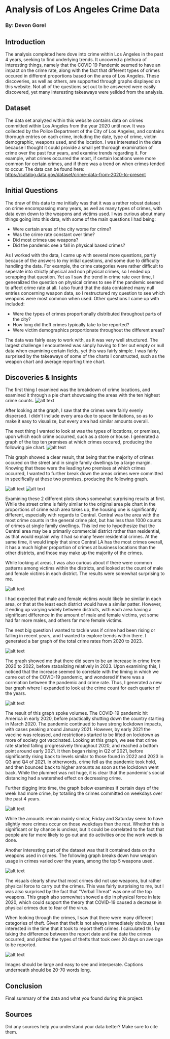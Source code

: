 # Analysis of Los Angeles Crime Data
### By: Devon Gorel

## Introduction

The analysis  completed here dove into crime within Los Angeles in the past 4 years, seeking to find underlying trends. It uncovred a plethora of interesting things, namely that the COVID 19 Pandemic seemed to have an impact on the crime rate, along with the fact that different types of crimes occured in different proportions based on the area of Los Angeles. These discoveries, as well as others, are supported through graphs displayed on this website. Not all of the questions set out to be answered were easily discovered, yet many interesting takeaways were yeilded from the analysis.

## Dataset

The data set analyzed within this website contains data on crimes committed within Los Angeles from the year 2020 until now. 
It was collected by the Police Department of the City of Los Angeles, and contains thorough entries on each crime, including the date, type of crime, victim demographic, weapons used, and the location.
I was interested in the data because I thought it could provide a small yet thorough examination of crime over the past four years, and examine trends regarding it. For example, what crimes
occurred the most, if certain locations were more common for certain crimes, and if there was a trend on when crimes tended to occur. The data can be found here: https://catalog.data.gov/dataset/crime-data-from-2020-to-present


## Initial Questions

The draw of this data to me initially was that it was a rather robust dataset on crime encompassing many years, as well as many types of crimes, with data even down to the weapons and victims used. I was curious about many things going into this data, with some of the main questions I had being:
- Were certain areas of the city worse for crime?
- Was the crime rate constant over time?
- Did most crimes use weapons?
- Did the pandemic see a fall in physical based crimes? 

As I worked with the data, I came up with several more questions, partly because of the answers to my initial questions, and some due to difficulty handling the data. For example,
the crime categories were rather difficult to seperate into strictly physical and non physical crimes, so I ended up scrapping that question. Yet as I saw the trend in crime rate over time, I generalized the question on physical crimes to see if the pandemic seemed to affect crime rate at all. I also found that the data contained many null entries concerning weapon data, so I restructured my question to see which weapons were most common when used. Other questions I came up with included:
- Were the types of crimes proportionally distributed throughout parts of the city?
- How long did theft crimes typically take to be reported?
- Were victim demographics proportionate throughout the different areas?

The data was fairly easy to work with, as it was very well structured. The largest challenge I encountered was simply having to filter out empty or null data when examining certain fields, yet this was fairly simple. I was fairly surprised by the takeaways of some of the charts I constructed, such as the weapon chart and average reporting time chart.

## Discoveries & Insights
The first thing I examined was the breakdown of crime locations, and examined it through a pie chart showcasing the areas with the ten highest crime counts.
![alt text](crime_per_area.png)

After looking at the graph, I saw that the crimes were fairly evenly dispersed. I didn't include every area due to space limitations, so as to make it easy to visualize, but every area had similar amounts overall.

The next thing I wanted to look at was the types of locations, or premises, upon which each crime occurred, such as a store or house. I generated a graph of the top ten premises at which crimes occured, producing the following pie chart.
![alt text](premise_breakdown.png)

This graph showed a clear result, that being that the majority of crimes occured on the street and in single family dwellings by a large margin. Knowing that these were the leading two premises at which crimes occurred, I wanted to further break down the areas crimes were committed in specifically at these two premises, producing the following graph.

![alt text](street_crime_per_area.png)
![alt text](house_per_area.png)

Examining these 2 different plots shows somewhat surprising results at first. While the street crime is fairly similar to the original area pie chart in the proportions of crime each area takes up, the housing one is significantly different, especially with regards to Central. Central was the area with the most crime counts in the general crime plot, but has less than 1000 counts of crimes at single family dwellings. This led me to hypothesize that the Central area may be a primarily commercial district rather than residential, as that would explain why it had so many fewer residential crimes. At the same time, it would imply that since Central LA has the most crimes overall, it has a much higher proportion of crimes at business locations than the other districts, and those may make up the majority of the crimes.

While looking at areas, I was also curious about if there were common patterns among victims within the districts, and looked at the count of male and female victims in each district. The results were somewhat surprising to me.

![alt text](Area's_Victim_Counts.png)

I had expected that male and female victims would likely be similar in each area, or that at the least each district would have a similar patter. However, it ending up varying widely between districts, with each area having a significant difference in the amount of male and female victims, yet some had far more males, and others far more female victims.

The next big question I wanted to tackle was if crime had been rising or falling in recent years, and I wanted to explore trends within there. I generated a bar graph of the total crime rates from 2020 to 2023.

![alt text](Did_total_Crimes_stay_constant_each_year.png)

The graph showed me that there did seem to be an increase in crime from 2020 to 2022, before stabalizing relatively in 2023. Upon examining this, I noticed that the increase seemed to correlate with the timing in which we came out of the COVID-19 pandemic, and wondered if there was a correlation between the pandemic and crime rate. Thus, I generated a new bar graph where I expanded to look at the crime count for each quarter of the years.

![alt text](Did_the_Pandemic_influence_crime_rate.png)

The result of this graph spoke volumes. The COVID-19 pandemic hit America in early 2020, before practically shutting down the country starting in March 2020. The pandemic continued to have strong lockdown impacts, with cases peaking around January 2021. However, by early 2021 the vaccine was released, and restrictions started to be lifted on lockdown as more of society got vaccinated. Looking at this graph, we see that crime rate started falling progressively throughout 2020, and reached a bottom point around early 2021. It then began rising in Q2 of 2021, before significantly rising back to levels similar to those found in 2022 and 2023 in Q3 and Q4 of 2021. In otherwords, crime fell as the pandemic took hold, and then bounced back to higher amounts as soon as the lockdown went back. While the plummet was not huge, it is clear that the pandemic's social distancing had a watershed effect on decreasing crime.

Further digging into time, the graph below examines if certain days of the week had more crime, by totalling the crimes committed on weekdays over the past 4 years.

![alt text](Weekdays.png)

While the amounts remain mainly similar, Friday and Saturday seem to have slightly more crimes occur on those weekdays than the rest. Whether this is significant or by chance is unclear, but it could be correlated to the fact that people are far more likely to go out and do activities once the work week is done.

Another interesting part of the dataset was that it contained data on the weapons used in crimes. The following graph breaks down how weapon usage in crimes varied over the years, among the top 5 weapons used.

![alt text](Weapon_Breakdown.png)

The visuals clearly show that most crimes did not use weapons, but rather physical force to carry out the crimes. This was fairly surprising to me, but I was also surprised by the fact that "Verbal Threat" was one of the top weapons. This graph also somewhat showed a dip in physical force in late 2020, which could support the theory that COVID-19 caused a decrease in physical crimes due to fear of the virus.

When looking through the crimes, I saw that there were many different categories of theft. Given that theft is not always immediately obvious, I was interested in the time that it took to report theft crimes. I calculated this by taking the difference between the report date and the date the crimes occurred, and plotted the types of thefts that took over 20 days on average to be reported.

![alt text](Reporting_Time_for_Theft.png)





Images should be large and easy to see and interperate. 
Captions underneath should be 20-70 words long.

## Conclusion

Final summary of the data and what you found during this project.

## Sources

Did any sources help you understand your data better? Make sure to cite them.
